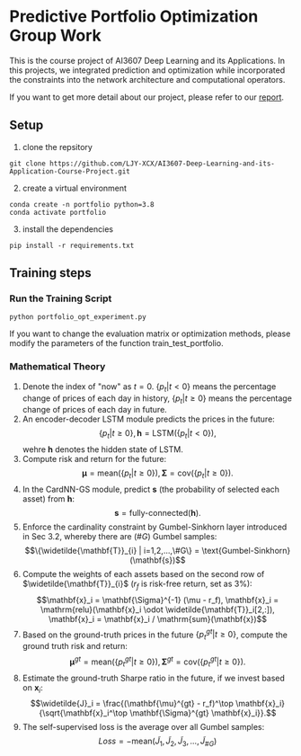 # Predictive Portfolio Optimization Group Work

This is the course project of AI3607 Deep Learning and its Applications. In this projects, we integrated prediction and optimization while incorporated the constraints into the network architecture and computational operators.

If you want to get more detail about our project, please refer to our [report](./DL_final_project.pdf).

## Setup

1. clone the repsitory
```
git clone https://github.com/LJY-XCX/AI3607-Deep-Learning-and-its-Application-Course-Project.git
```
2. create a virtual environment 
```
conda create -n portfolio python=3.8
conda activate portfolio
```
3. install the dependencies
```
pip install -r requirements.txt
```

## Training steps
### Run the Training Script
```
python portfolio_opt_experiment.py
```
If you want to change the evaluation matrix or optimization methods, please modify the parameters of the function train_test_portfolio.

### Mathematical Theory

1. Denote the index of "now" as $t=0$. $\{p_t | t<0\}$ means the percentage change of prices of each day in history, $\{p_t | t\geq 0\}$ means the percentage change of prices of each day in future.
2. An encoder-decoder LSTM module predicts the prices in the future:
    $$\{p_t | t\geq 0\}, \mathbf{h} =\text{LSTM}(\{p_t | t<0\}),$$
    wehre $\mathbf{h}$ denotes the hidden state of LSTM.
3. Compute risk and return for the future:
    $$\mathbf{\mu} = \text{mean}(\{p_t | t\geq 0\}), \mathbf{\Sigma} = \text{cov}(\{p_t | t\geq 0\}).$$
4. In the CardNN-GS module, predict $\mathbf{s}$ (the probability of selected each asset) from $\mathbf{h}$:
    $$\mathbf{s} = \text{fully-connected}(\mathbf{h}).$$
5. Enforce the cardinality constraint by Gumbel-Sinkhorn layer introduced in Sec 3.2, whereby there are ($\#G$) Gumbel samples:
    $$\{\widetilde{\mathbf{T}}_{i} | i=1,2,...,\#G\} = \text{Gumbel-Sinkhorn}(\mathbf{s})$$
6. Compute the weights of each assets based on the second row of $\widetilde{\mathbf{T}}_{i}$ ($r_f$ is risk-free return, set as 3\%):
    $$\mathbf{x}_i = \mathbf{\Sigma}^{-1} (\mu - r_f), \mathbf{x}_i = \mathrm{relu}(\mathbf{x}_i \odot \widetilde{\mathbf{T}}_i[2,:]), \mathbf{x}_i = \mathbf{x}_i / \mathrm{sum}(\mathbf{x})$$
7. Based on the ground-truth prices in the future $\{p_t^{gt} | t\geq 0\}$, compute the ground truth risk and return:
    $$\mathbf{\mu}^{gt} = \text{mean}(\{p_t^{gt} | t\geq 0\}), \mathbf{\Sigma}^{gt} = \text{cov}(\{p_t^{gt} | t\geq 0\}).$$
8. Estimate the ground-truth Sharpe ratio in the future, if we invest based on $\mathbf{x}_i$:
    $$\widetilde{J}_i = \frac{(\mathbf{\mu}^{gt} - r_f)^\top \mathbf{x}_i}{\sqrt{\mathbf{x}_i^\top \mathbf{\Sigma}^{gt} \mathbf{x}_i}}.$$
9. The self-supervised loss is the average over all Gumbel samples:
    $$Loss = -\text{mean}(\widetilde{J}_1, \widetilde{J}_2, \widetilde{J}_3, ..., \widetilde{J}_{\#G})$$
